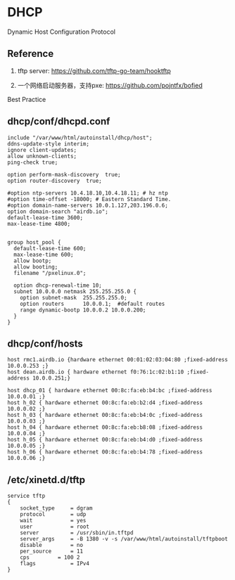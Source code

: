 # DHCP


Dynamic Host Configuration Protocol

## Reference

1. tftp server: https://github.com/tftp-go-team/hooktftp

2. 一个网络启动服务器，支持pxe: https://github.com/pojntfx/bofied

Best Practice

## dhcp/conf/dhcpd.conf 

	include "/var/www/html/autoinstall/dhcp/host";
	ddns-update-style interim;
	ignore client-updates;
	allow unknown-clients;
	ping-check true;
	
	option perform-mask-discovery  true;
	option router-discovery  true;
	
	#option ntp-servers 10.4.18.10,10.4.18.11; # hz ntp
	#option time-offset -18000; # Eastern Standard Time.
	#option domain-name-servers 10.0.1.127,203.196.0.6;
	option domain-search "airdb.io";
	default-lease-time 3600;
	max-lease-time 4800;
	
	
	group host_pool {
	  default-lease-time 600;
	  max-lease-time 600;
	  allow bootp;
	  allow booting;
	  filename "/pxelinux.0";
	
	  option dhcp-renewal-time 10;
	  subnet 10.0.0.0 netmask 255.255.255.0 {
	    option subnet-mask  255.255.255.0;
	    option routers      10.0.0.1;  #default routes
	    range dynamic-bootp 10.0.0.2 10.0.0.200;
	  }
	}


##  dhcp/conf/hosts

	host rmc1.airdb.io {hardware ethernet 00:01:02:03:04:80 ;fixed-address 10.0.0.253 ;}
	host dean.airdb.io { hardware ethernet f0:76:1c:02:b1:10 ;fixed-address 10.0.0.251;}
	
	host dhcp_01 { hardware ethernet 00:8c:fa:eb:b4:bc ;fixed-address 10.0.0.01 ;}
	host h_02 { hardware ethernet 00:8c:fa:eb:b2:d4 ;fixed-address 10.0.0.02 ;}
	host h_03 { hardware ethernet 00:8c:fa:eb:b4:0c ;fixed-address 10.0.0.03 ;}
	host h_04 { hardware ethernet 00:8c:fa:eb:b8:08 ;fixed-address 10.0.0.04 ;}
	host h_05 { hardware ethernet 00:8c:fa:eb:b4:d0 ;fixed-address 10.0.0.05 ;}
	host h_06 { hardware ethernet 00:8c:fa:eb:b4:78 ;fixed-address 10.0.0.06 ;}

## /etc/xinetd.d/tftp

	service tftp
	{
		socket_type		= dgram
		protocol		= udp
		wait			= yes
		user			= root
		server			= /usr/sbin/in.tftpd
		server_args		= -B 1380 -v -s /var/www/html/autoinstall/tftpboot
		disable			= no
		per_source		= 11
		cps			= 100 2
		flags			= IPv4
	}
